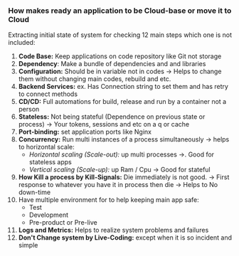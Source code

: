 ### How makes ready an application to be Cloud-base or move it to Cloud
Extracting initial state of system for checking 12 main steps which one is not included:
1) **Code Base:** Keep applications on code repository like Git not storage
2) **Dependency**: Make a bundle of dependencies and and libraries
3) **Configuration:** Should be in variable not in codes -> Helps to change them without changing main codes, rebuild and etc.
4) **Backend Services:** ex. Has Connection string to set them and has retry to connect methods
5) **CD/CD:** Full automations for build, release and run by a container not a person
6) **Stateless:** Not being stateful (Dependence on previous state or process) -> Your tokens, sessions and etc on a q or cache
7) **Port-binding:** set application ports like Nginx
8) **Concurrency:** Run multi instances of a process simultaneously -> helps to horizontal scale:
	* *Horizontal scaling (Scale-out):* up multi processes ->. Good for stateless apps
	* *Vertical scaling (Scale-up):* up Ram / Cpu -> Good for stateful
9) **How Kill a process by Kill-Signals:** Die immediately is not good. -> First response to whatever you have it in process then die -> Helps to No down-time
10) Have multiple environment for to help keeping main app safe:
	 * Test
	 * Development
	 * Pre-product or Pre-live
11) **Logs and Metrics:** Helps to realize system problems and failures
12) **Don't Change system by Live-Coding:** except when it is so incident and simple